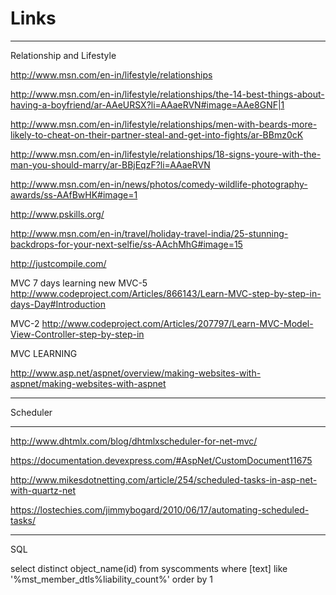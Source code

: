 # Links

------

Relationship and Lifestyle

http://www.msn.com/en-in/lifestyle/relationships

http://www.msn.com/en-in/lifestyle/relationships/the-14-best-things-about-having-a-boyfriend/ar-AAeURSX?li=AAaeRVN#image=AAe8GNF|1

http://www.msn.com/en-in/lifestyle/relationships/men-with-beards-more-likely-to-cheat-on-their-partner-steal-and-get-into-fights/ar-BBmz0cK

http://www.msn.com/en-in/lifestyle/relationships/18-signs-youre-with-the-man-you-should-marry/ar-BBjEqzF?li=AAaeRVN

http://www.msn.com/en-in/news/photos/comedy-wildlife-photography-awards/ss-AAfBwHK#image=1

http://www.pskills.org/

http://www.msn.com/en-in/travel/holiday-travel-india/25-stunning-backdrops-for-your-next-selfie/ss-AAchMhG#image=15

http://justcompile.com/

MVC 7 days learning
new MVC-5
http://www.codeproject.com/Articles/866143/Learn-MVC-step-by-step-in-days-Day#Introduction

MVC-2
http://www.codeproject.com/Articles/207797/Learn-MVC-Model-View-Controller-step-by-step-in


MVC LEARNING

http://www.asp.net/aspnet/overview/making-websites-with-aspnet/making-websites-with-aspnet

------------------------------------------------------------
Scheduler

-----
http://www.dhtmlx.com/blog/dhtmlxscheduler-for-net-mvc/

https://documentation.devexpress.com/#AspNet/CustomDocument11675

http://www.mikesdotnetting.com/article/254/scheduled-tasks-in-asp-net-with-quartz-net

https://lostechies.com/jimmybogard/2010/06/17/automating-scheduled-tasks/

-----
SQL

select distinct object_name(id) from syscomments where [text] like '%mst_member_dtls%liability_count%' order by 1
